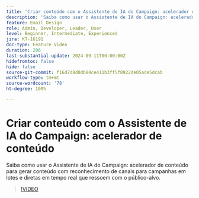 ```yaml
---
title: 'Criar conteúdo com o Assistente de IA do Campaign: acelerador de conteúdo'
description: 'Saiba como usar o Assistente de IA do Campaign: acelerador de conteúdo para gerar conteúdo com reconhecimento de canais para campanhas em lotes e diretas em tempo real que ressoem com o público-alvo.'
feature: Email Design
role: Admin, Developer, Leader, User
level: Beginner, Intermediate, Experienced
jira: KT-16191
doc-type: Feature Video
duration: 206
last-substantial-update: 2024-09-11T00:00:00Z
hidefromtoc: false
hide: false
source-git-commit: f16d7d8d0db84ce411b3ff5f8922de05ade5dcab
workflow-type: tm+mt
source-wordcount: '78'
ht-degree: 100%

---
```



# Criar conteúdo com o Assistente de IA do Campaign: acelerador de conteúdo

Saiba como usar o Assistente de IA do Campaign: acelerador de conteúdo para gerar conteúdo com reconhecimento de canais para campanhas em lotes e diretas em tempo real que ressoem com o público-alvo.

>[!VIDEO](https://video.tv.adobe.com/v/3433569/?learn=on)
